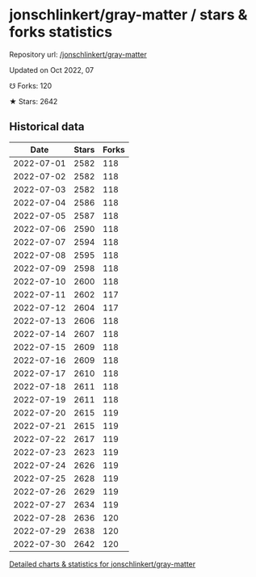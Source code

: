 # jonschlinkert/gray-matter / stars & forks statistics

Repository url: [/jonschlinkert/gray-matter](https://github.com/jonschlinkert/gray-matter)

Updated on Oct 2022, 07

☋ Forks: 120

★ Stars: 2642

## Historical data
| Date | Stars | Forks |
|------|-------|-------|
| 2022-07-01 | 2582 | 118 | 
| 2022-07-02 | 2582 | 118 | 
| 2022-07-03 | 2582 | 118 | 
| 2022-07-04 | 2586 | 118 | 
| 2022-07-05 | 2587 | 118 | 
| 2022-07-06 | 2590 | 118 | 
| 2022-07-07 | 2594 | 118 | 
| 2022-07-08 | 2595 | 118 | 
| 2022-07-09 | 2598 | 118 | 
| 2022-07-10 | 2600 | 118 | 
| 2022-07-11 | 2602 | 117 | 
| 2022-07-12 | 2604 | 117 | 
| 2022-07-13 | 2606 | 118 | 
| 2022-07-14 | 2607 | 118 | 
| 2022-07-15 | 2609 | 118 | 
| 2022-07-16 | 2609 | 118 | 
| 2022-07-17 | 2610 | 118 | 
| 2022-07-18 | 2611 | 118 | 
| 2022-07-19 | 2611 | 118 | 
| 2022-07-20 | 2615 | 119 | 
| 2022-07-21 | 2615 | 119 | 
| 2022-07-22 | 2617 | 119 | 
| 2022-07-23 | 2623 | 119 | 
| 2022-07-24 | 2626 | 119 | 
| 2022-07-25 | 2628 | 119 | 
| 2022-07-26 | 2629 | 119 | 
| 2022-07-27 | 2634 | 119 | 
| 2022-07-28 | 2636 | 120 | 
| 2022-07-29 | 2638 | 120 | 
| 2022-07-30 | 2642 | 120 | 


[Detailed charts & statistics for jonschlinkert/gray-matter](https://reviewgithub.com/rep/jonschlinkert/gray-matter)
